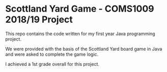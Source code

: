 # Scottland Yard Game - COMS1009 2018/19 Project

This repo contains the code written for my first year Java programming project.

We were provided with the basis of the Scottland Yard board game in Java and were asked to complete the game logic.

I achieved a 1st grade overall for this project.
